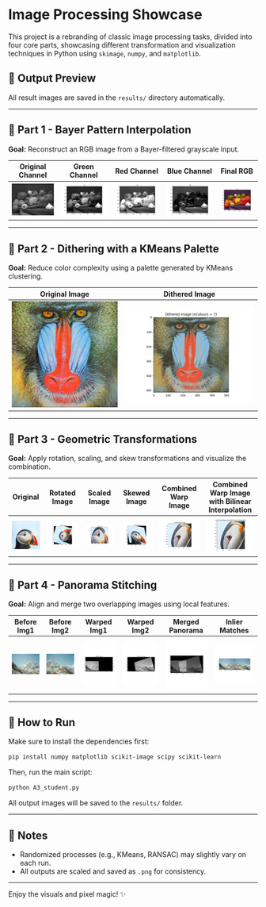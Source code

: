 # Image Processing Showcase

This project is a rebranding of classic image processing tasks, divided into four core parts, showcasing different transformation and visualization techniques in Python using `skimage`, `numpy`, and `matplotlib`.

## 📁 Output Preview
All result images are saved in the `results/` directory automatically.

---

## 🧩 Part 1 - Bayer Pattern Interpolation
**Goal:** Reconstruct an RGB image from a Bayer-filtered grayscale input.

| Original Channel | Green Channel | Red Channel | Blue Channel | Final RGB |
|------------------|---------------|-------------|--------------|-----------|
| ![](PeppersBayerGray.bmp)| ![](results/Bayer_Green.png) | ![](results/Bayer_Red.png) | ![](results/Bayer_Blue.png) | ![](results/Final_RGB.png) |

---

## 🎨 Part 2 - Dithering with a KMeans Palette
**Goal:** Reduce color complexity using a palette generated by KMeans clustering.

| Original Image | Dithered Image |
|----------------|----------------|
| ![](mandrill.png) | ![](results/Dithered.png) |

---

## 🔄 Part 3 - Geometric Transformations
**Goal:** Apply rotation, scaling, and skew transformations and visualize the combination.

| Original | Rotated Image | Scaled Image | Skewed Image | Combined Warp Image | Combined Warp Image with Bilinear Interpolation |
|----------|---------------|--------------|--------------|---------------------|-------------------------------------------------|
| ![](bird.jpeg) | ![](results/Rotated.png) | ![](results/Scaled.png) | ![](results/Skewed.png) | ![](results/Combined_Warp_Image.png) | ![](results/Combined_Warp_Image_with_Bilinear_Interpolation.png) |

---

## 🧵 Part 4 - Panorama Stitching
**Goal:** Align and merge two overlapping images using local features.

| Before Img1 | Before Img2 | Warped Img1 | Warped Img2 | Merged Panorama | Inlier Matches |
|-------------|-------------|-------------|-------------|-----------------|----------------|
| ![](im1.jpg)| ![](im2.jpg) | ![](results/Warped_first_Image.png) | ![](results/Warped_second_Image.png) | ![](results/Merged_Panorama.png)| ![](results/Inlier.png)

---

## 🚀 How to Run
Make sure to install the dependencies first:
```bash
pip install numpy matplotlib scikit-image scipy scikit-learn
```
Then, run the main script:
```bash
python A3_student.py
```
All output images will be saved to the `results/` folder.

---

## 📌 Notes
- Randomized processes (e.g., KMeans, RANSAC) may slightly vary on each run.
- All outputs are scaled and saved as `.png` for consistency.

---

Enjoy the visuals and pixel magic! ✨
